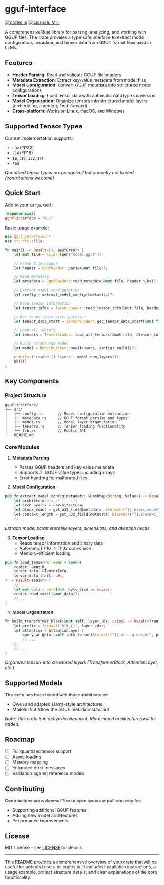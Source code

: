 # gguf-interface

[![crates.io](https://img.shields.io/crates/v/gguf-interface)](https://crates.io/crates/gguf-interface)
[![License: MIT](https://img.shields.io/badge/License-MIT-blue.svg)](LICENSE)

A comprehensive Rust library for parsing, analyzing, and working with GGUF files. The crate provides a type-safe interface to extract model configuration, metadata, and tensor data from GGUF format files used in LLMs.

## Features

- **Header Parsing**: Read and validate GGUF file headers
- **Metadata Extraction**: Extract key-value metadata from model files
- **Model Configuration**: Convert GGUF metadata into structured model configurations
- **Tensor Loading**: Load tensor data with automatic data type conversion
- **Model Organization**: Organize tensors into structured model layers (embedding, attention, feed-forward)
- **Cross-platform**: Works on Linux, macOS, and Windows

## Supported Tensor Types
Current implementation supports:
- `F32` (FP32)
- `F16` (FP16)
- `I8`, `I16`, `I32`, `I64`
- `F64`

*Quantized tensor types are recognized but currently not loaded (contributions welcome)*

## Quick Start

Add to your `Cargo.toml`:
```toml
[dependencies]
gguf-interface = "0.1"
```

Basic usage example:
```rust
use gguf_interface::*;
use std::fs::File;

fn main() -> Result<(), GgufError> {
    let mut file = File::open("model.gguf")?;

    // Parse file header
    let header = GgufHeader::parse(&mut file)?;

    // Read metadata
    let metadata = GgufReader::read_metadata(&mut file, header.n_kv)?;

    // Extract model configuration
    let config = extract_model_config(&metadata)?;

    // Read tensor information
    let tensor_infos = TensorLoader::read_tensor_info(&mut file, header.n_tensors)?;

    // Get tensor data start position
    let tensor_data_start = TensorLoader::get_tensor_data_start(&mut file)?;

    // Load all tensors
    let tensors = TensorLoader::load_all_tensors(&mut file, &tensor_infos, tensor_data_start)?;

    // Build structured model
    let model = ModelBuilder::new(tensors, config).build()?;

    println!("Loaded {} layers", model.num_layers());
    Ok(())
}
```

## Key Components

### Project Structure
```terminal
gguf-interface/
├── src/
│   ├── config.rs       // Model configuration extraction
│   ├── metadata.rs     // GGUF format parsing and types
│   ├── model.rs        // Model layer organization
│   ├── tensors.rs      // Tensor loading functionality
│   └── lib.rs          // Public API
└── README.md
```

### Core Modules
1. **Metadata Parsing**
   - Parses GGUF headers and key-value metadata
   - Supports all GGUF value types including arrays
   - Error handling for malformed files

2. **Model Configuration**
```rs gguf-interface/src/config.rs#L13-27
pub fn extract_model_config(metadata: &HashMap<String, Value>) -> Result<ModelConfig> {
    let architecture = /* ... */;
    let arch_prefix = &architecture;
    let block_count = get_u32_field(metadata, &format!("{}.block_count", arch_prefix))?;
    let context_length = get_u32_field(metadata, &format!("{}.context_length", arch_prefix))?;
    // ...
```
*Extracts model parameters like layers, dimensions, and attention heads*

3. **Tensor Loading**
   - Reads tensor information and binary data
   - Automatic FP16 → FP32 conversion
   - Memory-efficient loading
```rs gguf-interface/src/tensors.rs#L98-112
pub fn load_tensor<R: Read + Seek>(
    reader: &mut R,
    tensor_info: &TensorInfo,
    tensor_data_start: u64,
) -> Result<Tensor> {
    // ...
    let mut data = vec![0u8; byte_size as usize];
    reader.read_exact(&mut data)?;
    // ...
}
```

4. **Model Organization**
```rs gguf-interface/src/model.rs#L197-233
fn build_transformer_block(&mut self, layer_idx: usize) -> Result<TransformerBlock> {
    let prefix = format!("blk.{}", layer_idx);
    let attention = AttentionLayer {
        query_weights: self.take_tensor(&format!("{}.attn_q.weight", prefix))?,
        // ...
    };
    // ...
}
```
*Organizes tensors into structured layers (TransformerBlock, AttentionLayer, etc.)*

## Supported Models

The crate has been tested with these architectures:
- Qwen and adapted Llama-style architectures
- Models that follow the GGUF metadata standard

*Note: This crate is in active development. More model architectures will be added.*

## Roadmap

- [ ] Full quantized tensor support
- [ ] Async loading
- [ ] Memory mapping
- [ ] Enhanced error messages
- [ ] Validation against reference models

## Contributing

Contributions are welcome! Please open issues or pull requests for:
- Supporting additional GGUF features
- Adding new model architectures
- Performance improvements

## License

MIT License - see [LICENSE](LICENSE) for details.

---

This README provides a comprehensive overview of your crate that will be useful for potential users on crates.io. It includes installation instructions, a usage example, project structure details, and clear explanations of the core functionality.
